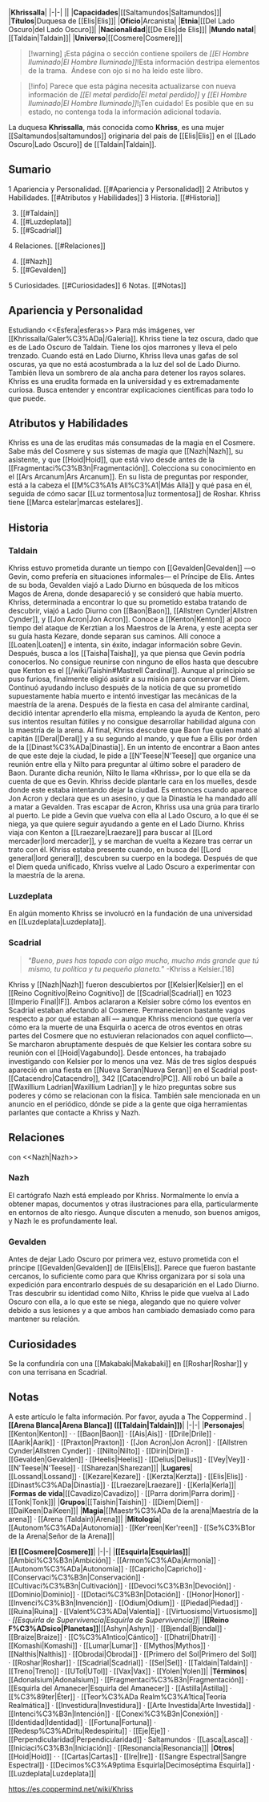 

|**Khrissalla**|
|-|-|
||
|**Capacidades**|[[Saltamundos\|Saltamundos]]|
|**Títulos**|Duquesa de [[Elis\|Elis]]|
|**Oficio**|Arcanista|
|**Etnia**|[[Del Lado Oscuro\|del Lado Oscuro]]|
|**Nacionalidad**|[[De Elis\|de Elis]]|
|**Mundo natal**|[[Taldain\|Taldain]]|
|**Universo**|[[Cosmere\|Cosmere]]|

> [!warning] ¡Esta página o sección contiene spoilers de *[[El Hombre Iluminado\|El Hombre Iluminado]]*!Esta información destripa elementos de la trama.  Ándese con ojo si no ha leido este libro.

> [!info] Parece que esta página necesita actualizarse con nueva información de *[[El metal perdido\|El metal perdido]]* y *[[El Hombre Iluminado\|El Hombre Iluminado]]*!¡Ten cuidado! Es posible que en su estado, no contenga toda la información adicional todavía.

La duquesa **Khrissalla**, más conocida como **Khriss**, es una mujer [[Saltamundos\|saltamundos]] originaria del país de [[Elis\|Elis]] en el [[Lado Oscuro\|Lado Oscuro]] de [[Taldain\|Taldain]].

## Sumario

1 Apariencia y Personalidad. [[#Apariencia y Personalidad]] 
2 Atributos y Habilidades. [[#Atributos y Habilidades]] 
3 Historia. [[#Historia]] 

3. [[#Taldain]] 
3. [[#Luzdeplata]] 
3. [[#Scadrial]] 


4 Relaciones. [[#Relaciones]] 

4. [[#Nazh]] 
4. [[#Gevalden]] 


5 Curiosidades. [[#Curiosidades]] 
6 Notas. [[#Notas]] 


## Apariencia y Personalidad
  Estudiando <<Esfera\|esferas>>
Para más imágenes, ver [[Khrissalla/Galer%C3%ADa\|/Galería]].
Khriss tiene la tez oscura, dado que es de Lado Oscuro de Taldain. Tiene los ojos marrones y lleva el pelo trenzado. Cuando está en Lado Diurno, Khriss lleva unas gafas de sol oscuras, ya que no está acostumbrada a la luz del sol de Lado Diurno. También lleva un sombrero de ala ancha para detener los rayos solares.
Khriss es una erudita formada en la universidad y es extremadamente curiosa. Busca entender y encontrar explicaciones científicas para todo lo que puede.

## Atributos y Habilidades
Khriss es una de las eruditas más consumadas de la magia en el Cosmere. Sabe más del Cosmere y sus sistemas de magia que [[Nazh\|Nazh]], su asistente, y que [[Hoid\|Hoid]], que está vivo desde antes de la [[Fragmentaci%C3%B3n\|Fragmentación]]. Colecciona su conocimiento en el [[Ars Arcanum\|Ars Arcanum]]. En su lista de preguntas por responder, está a la cabeza el [[M%C3%A1s All%C3%A1\|Más Allá]] y qué pasa en él, seguida de cómo sacar [[Luz tormentosa\|luz tormentosa]] de Roshar.
Khriss tiene [[Marca estelar\|marcas estelares]].

## Historia
 
### Taldain
Khriss estuvo prometida durante un tiempo con [[Gevalden\|Gevalden]] ––o Gevin, como prefería en situaciones informales–– el Príncipe de Elis. Antes de su boda, Gevalden viajó a Lado Diurno en búsqueda de los míticos Magos de Arena, donde desapareció y se consideró que había muerto. Khriss, determinada a encontrar lo que su prometido estaba tratando de descubrir, viajó a Lado Diurno con [[Baon\|Baon]], [[Allstren Cynder\|Allstren Cynder]], y [[Jon Acron\|Jon Acron]]. Conoce a [[Kenton\|Kenton]] al poco tiempo del ataque de Kerztian a los Maestros de la Arena, y este acepta ser su guía hasta Kezare, donde separan sus caminos. Allí conoce a [[Loaten\|Loaten]] e intenta, sin éxito, indagar información sobre Gevin. Después, busca a los [[Taisha\|Taisha]], ya que piensa que Gevin podría conocerlos. No consigue reunirse con ninguno de ellos hasta que descubre que Kenton es el [[/wiki/Taishin#Mastrell Cardinal]].
Aunque al principio se puso furiosa, finalmente eligió asistir a su misión para conservar el Diem. Continuó ayudando incluso después de la noticia de que su prometido supuestamente había muerto  e intentó investigar las mecánicas de la maestría de la arena. Después de la fiesta en casa del almirante cardinal, decidió intentar aprenderlo ella misma, empleando la ayuda de Kenton, pero sus intentos resultan fútiles y no consigue desarrollar habilidad alguna con la maestría de la arena.
Al final, Khriss descubre que Baon fue quien mató al capitán [[Deral\|Deral]] y a su segundo al mando, y que fue a Ellis por órden de la [[Dinast%C3%ADa\|Dinastía]]. En un intento de encontrar a Baon antes de que este deje la ciudad, le pide a [[N'Teese\|N'Teese]] que organice una reunión entre ella y Nilto para preguntar al último sobre el paradero de Baon. Durante dicha reunión, Nilto le llama «Khriss», por lo que ella se da cuenta de que es Gevin. Khriss decide plantarle cara en los muelles, desde donde este estaba intentando dejar la ciudad. Es entonces cuando aparece Jon Acron y declara que es un asesino, y que la Dinastía le ha mandado allí a matar a Gevalden. Tras escapar de Acron, Khriss usa una grúa para tirarlo al puerto. Le pide a Gevin que vuelva con ella al Lado Oscuro, a lo que él se niega, ya que quiere seguir ayudando a gente en el Lado Diurno.
Khriss viaja con Kenton a [[Lraezare\|Lraezare]] para buscar al [[Lord mercader\|lord mercader]], y se marchan de vuelta a Kezare tras cerrar un trato con él. Khriss estaba presente cuando, en busca del [[Lord general\|lord general]], descubren su cuerpo en la bodega.
Después de que el Diem queda unificado, Khriss vuelve al Lado Oscuro a experimentar con la maestría de la arena.

### Luzdeplata
En algún momento Khriss se involucró en la fundación de una universidad en [[Luzdeplata\|Luzdeplata]].

### Scadrial
>“*Bueno, pues has topado con algo mucho, mucho más grande que tú mismo, tu política y tu pequeño planeta.*”
\-Khriss a Kelsier.[18]

Khriss y [[Nazh\|Nazh]] fueron descubiertos por [[Kelsier\|Kelsier]] en el [[Reino Cognitivo\|Reino Cognitivo]] de [[Scadrial\|Scadrial]] en 1023 [[Imperio Final\|IF]]. Ambos aclararon a Kelsier sobre cómo los eventos en Scadrial estaban afectando al Cosmere. Permanecieron bastante vagos respecto a por qué estaban allí –– aunque Khriss mencionó que quería ver cómo era la muerte de una Esquirla o acerca de otros eventos en otras partes del Cosmere que no estuvieran relacionados con aquel conflicto––. Se marcharon abruptamente después de que Kelsier les contara sobre su reunión con el [[Hoid\|Vagabundo]]. Desde entonces, ha trabajado investigando con Kelsier por lo menos una vez.
Más de tres siglos después apareció en una fiesta en [[Nueva Seran\|Nueva Seran]] en el Scadrial post-[[Catacendro\|Catacendro]], 342 [[Catacendro\|PC]]. Allí robó un baile a [[Waxillium Ladrian\|Waxillium Ladrian]] y le hizo preguntas sobre sus poderes y cómo se relacionan con la física. También sale mencionada en un anuncio en el periódico, dónde se pide a la gente que oiga herramientas parlantes que contacte a Khriss y Nazh.

## Relaciones
  con <<Nazh\|Nazh>>
### Nazh
El cartógrafo Nazh está empleado por Khriss. Normalmente lo envía a obtener mapas, documentos y otras ilustraciones para ella, particularmente en entornos de alto riesgo. Aunque discuten a menudo, son buenos amigos, y Nazh le es profundamente leal.

### Gevalden
Antes de dejar Lado Oscuro por primera vez, estuvo prometida con el príncipe [[Gevalden\|Gevalden]] de [[Elis\|Elis]]. Parece que fueron bastante cercanos, lo suficiente como para que Khriss organizara por sí sola una expedición para encontrarlo después de su desaparición en el Lado Diurno. Tras descubrir su identidad como Nilto, Khriss le pide que vuelva al Lado Oscuro con ella, a lo que este se niega, alegando que no quiere volver debido a sus lesiones y a que ambos han cambiado demasiado como para mantener su relación.

## Curiosidades
Se la confundiría con una [[Makabaki\|Makabaki]] en [[Roshar\|Roshar]] y con una terrisana en Scadrial.
## Notas




A este artículo le falta información. Por favor, ayuda a The Coppermind .
|**[[Arena Blanca\|Arena Blanca]] ([[Taldain\|Taldain]])**|
|-|-|
|**Personajes**|[[Kenton\|Kenton]] ·  · [[Baon\|Baon]] · [[Ais\|Ais]] · [[Drile\|Drile]] · [[Aarik\|Aarik]] · [[Praxton\|Praxton]] · [[Jon Acron\|Jon Acron]] · [[Allstren Cynder\|Allstren Cynder]] · [[Nilto\|Nilto]] · [[Dirin\|Dirin]] · [[Gevalden\|Gevalden]] · [[Heelis\|Heelis]] · [[Delius\|Delius]] · [[Vey\|Vey]] · [[N'Teese\|N'Teese]] · [[Sharezan\|Sharezan]]|
|**Lugares**|[[Lossand\|Lossand]] · [[Kezare\|Kezare]] · [[Kerzta\|Kerzta]] · [[Elis\|Elis]] · [[Dinast%C3%ADa\|Dinastía]] · [[Lraezare\|Lraezare]] · [[Kerla\|Kerla]]|
|**Formas de vida**|[[Cavadizo\|Cavadizo]] · [[Parra dorim\|Parra dorim]] · [[Tonk\|Tonk]]|
|**Grupos**|[[Taishin\|Taishin]] · [[Diem\|Diem]] · [[DaiKeen\|DaiKeen]]|
|**Magia**|[[Maestr%C3%ADa de la arena\|Maestría de la arena]] · [[Arena (Taldain)\|Arena]]|
|**Mitología**|[[Autonom%C3%ADa\|Autonomía]] · [[Ker'reen\|Ker'reen]] · [[Se%C3%B1or de la Arena\|Señor de la Arena]]|

|**El [[Cosmere\|Cosmere]]**|
|-|-|
|**[[Esquirla\|Esquirlas]]**|[[Ambici%C3%B3n\|Ambición]] · [[Armon%C3%ADa\|Armonía]] · [[Autonom%C3%ADa\|Autonomía]] · [[Capricho\|Capricho]] · [[Conservaci%C3%B3n\|Conservación]] · [[Cultivaci%C3%B3n\|Cultivación]] · [[Devoci%C3%B3n\|Devoción]] · [[Dominio\|Dominio]] · [[Dotaci%C3%B3n\|Dotación]] · [[Honor\|Honor]] · [[Invenci%C3%B3n\|Invención]] · [[Odium\|Odium]] · [[Piedad\|Piedad]] · [[Ruina\|Ruina]] · [[Valent%C3%ADa\|Valentía]] · [[Virtuosismo\|Virtuosismo]] · *[[Esquirla de Supervivencia\|Esquirla de Supervivencia]]*|
|**[[Reino F%C3%ADsico\|Planetas]]**|[[Ashyn\|Ashyn]] · [[Bjendal\|Bjendal]] · [[Braize\|Braize]] · [[C%C3%A1ntico\|Cántico]] · [[Dhatri\|Dhatri]] · [[Komashi\|Komashi]] · [[Lumar\|Lumar]] · [[Mythos\|Mythos]] · [[Nalthis\|Nalthis]] · [[Obrodai\|Obrodai]] · [[Primero del Sol\|Primero del Sol]] · [[Roshar\|Roshar]] · [[Scadrial\|Scadrial]] · [[Sel\|Sel]] · [[Taldain\|Taldain]] · [[Treno\|Treno]] · [[UTol\|UTol]] · [[Vax\|Vax]] · [[Yolen\|Yolen]]|
|**Términos**|[[Adonalsium\|Adonalsium]] · [[Fragmentaci%C3%B3n\|Fragmentación]] · [[Esquirla del Amanecer\|Esquirla del Amanecer]] · [[Astilla\|Astilla]] · [[%C3%89ter\|Éter]] · [[Teor%C3%ADa Realm%C3%A1tica\|Teoría Realmática]] · [[Investidura\|Investidura]] · [[Arte Investida\|Arte Investida]] · [[Intenci%C3%B3n\|Intención]] · [[Conexi%C3%B3n\|Conexión]] · [[Identidad\|Identidad]] · [[Fortuna\|Fortuna]] · [[Redesp%C3%ADritu\|Redespíritu]] · [[Eje\|Eje]] · [[Perpendicularidad\|Perpendicularidad]] · Saltamundos · [[Lasca\|Lasca]] · [[Iniciaci%C3%B3n\|Iniciación]] · [[Resonancia\|Resonancia]]|
|**Otros**|[[Hoid\|Hoid]] ·  · [[Cartas\|Cartas]] · [[Ire\|Ire]] · [[Sangre Espectral\|Sangre Espectral]] · [[Decimos%C3%A9ptima Esquirla\|Decimoséptima Esquirla]] · [[Luzdeplata\|Luzdeplata]]|



https://es.coppermind.net/wiki/Khriss